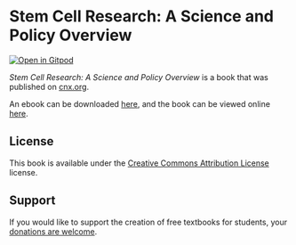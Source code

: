 # Stem Cell Research: A Science and Policy Overview

[![Open in Gitpod](https://gitpod.io/button/open-in-gitpod.svg)](https://gitpod.io/from-referrer/)

_Stem Cell Research: A Science and Policy Overview_ is a book that was published on [cnx.org](https://cnx.org/).

An ebook can be downloaded [here](https://github.com/cnx-user-books/cnxbook-stem-cell-research-a-science-and-policy-overview/releases/latest), and the book can be viewed online [here](https://github.com/cnx-user-books/cnxbook-stem-cell-research-a-science-and-policy-overview/releases/latest).

## License
This book is available under the [Creative Commons Attribution License](./LICENSE) license.

## Support
If you would like to support the creation of free textbooks for students, your [donations are welcome](https://riceconnect.rice.edu/donation/support-openstax-banner).
